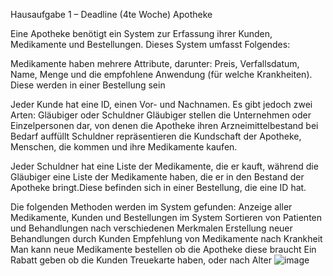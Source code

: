 Hausaufgabe 1 – Deadline (4te Woche)
Apotheke

Eine Apotheke benötigt ein System zur Erfassung ihrer Kunden, Medikamente und Bestellungen. Dieses System umfasst
Folgendes:

Medikamente haben mehrere Attribute, darunter: Preis, Verfallsdatum, Name, Menge und die empfohlene Anwendung (für
welche Krankheiten). Diese werden in einer Bestellung sein

Jeder Kunde hat eine ID, einen Vor- und Nachnamen. Es gibt jedoch zwei Arten: Gläubiger oder Schuldner
Gläubiger stellen die Unternehmen oder Einzelpersonen dar, von denen die Apotheke ihren Arzneimittelbestand bei Bedarf
auffüllt
Schuldner repräsentieren die Kundschaft der Apotheke, Menschen, die kommen und ihre Medikamente kaufen.

Jeder Schuldner hat eine Liste der Medikamente, die er kauft, während die Gläubiger eine Liste der Medikamente haben,
die er in den Bestand der Apotheke bringt.Diese befinden sich in einer Bestellung, die eine ID hat.

Die folgenden Methoden werden im System gefunden:
Anzeige aller Medikamente, Kunden und Bestellungen im System
Sortieren von Patienten und Behandlungen nach verschiedenen Merkmalen
Erstellung neuer Behandlungen durch Kunden
Empfehlung von Medikamente nach Krankheit
Man kann neue Medikamente bestellen ob die Apotheke diese braucht
Ein Rabatt geben ob die Kunden Treuekarte haben, oder nach Alter
![image](https://user-images.githubusercontent.com/114948493/199044941-35231555-fd8c-43a5-b300-835ae023e43b.png)









